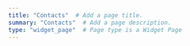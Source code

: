 ```yaml
---
title: "Contacts"  # Add a page title.
summary: "Contacts"  # Add a page description.
type: "widget_page"  # Page type is a Widget Page
---
```


